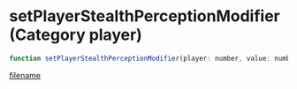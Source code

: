 # setPlayerStealthPerceptionModifier (Category player)

```js
function setPlayerStealthPerceptionModifier(player: number, value: number): void
```

[filename](setPlayerStealthPerceptionModifier_m.md ':include')